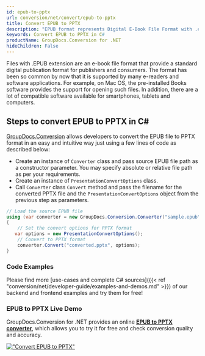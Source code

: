 ```yaml
---
id: epub-to-pptx
url: conversion/net/convert/epub-to-pptx
title: Convert EPUB to PPTX
description: "EPUB format represents Digital E-Book File Format with .epub extension. Learn how to convert EPUB to PPTX file programmatically in C# language using GroupDocs.Conversion for .NET library."
keywords: Convert EPUB to PPTX in C#
productName: GroupDocs.Conversion for .NET
hideChildren: False
---
```


Files with .EPUB extension are an e-book file format that provide a standard digital publication format for publishers and consumers. The format has been so common by now that it is supported by many e-readers and software applications. For example, on Mac OS, the pre-installed Books software provides the support for opening such files. In addition, there are a lot of compatible software available for smartphones, tablets and computers.

## Steps to convert EPUB to PPTX in C#

[GroupDocs.Conversion](https://products.groupdocs.com/conversion/net) allows developers to convert the EPUB file to PPTX format in an easy and intuitive way just using a few lines of code as described below:

* Create an instance of `Converter` class and pass source EPUB file path as a constructor parameter. You may specify absolute or relative file path as per your requirements. 
* Create an instance of `PresentationConvertOptions` class.
* Call `Converter` class `Convert` method and pass the filename for the converted PPTX file and the `PresentationConvertOptions` object from the previous step as parameters.

```csharp
// Load the source EPUB file
using (var converter = new GroupDocs.Conversion.Converter("sample.epub"))
{
    // Set the convert options for PPTX format
   var options = new PresentationConvertOptions();
    // Convert to PPTX format
    converter.Convert("converted.pptx", options);
}
```

### Code Examples

Please find more [use-cases and complete C# sources]({{< ref "conversion/net/developer-guide/examples-and-demos.md" >}}) of our backend and frontend examples and try them for free!

### EPUB to PPTX Live Demo

GroupDocs.Conversion for .NET provides an online [**EPUB to PPTX converter**](https://products.groupdocs.app/conversion/epub-to-pptx), which allows you to try it for free and check conversion quality and accuracy.

[!["Convert EPUB to PPTX"](conversion/net/images/convert-to-pptx/convert-epub-to-pptx.png)](https://products.groupdocs.app/conversion/epub-to-pptx)